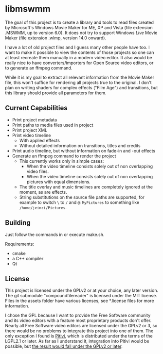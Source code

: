 # libmswmm
The goal of this project is to create a library and tools to read files created by Microsoft's Windows Movie Maker for ME, XP and Vista (file extension .MSWMM, up to version 6.0). It does not try to support Windows *Live* Movie Maker (file extension .wlmp, version 14.0 onward).

I have a lot of old project files and I guess many other people have too. I want to make it possible to view the contents of those projects so one can at least recreate them manually in a modern video editor. It also would be really nice to have converters/importers for Open Source video editors, or to generate an ffmpeg command.

While it is my goal to extract all relevant information from the Movie Maker file, this won't suffice for rendering all projects true to the original. I don't plan on writing shaders for complex effects ("Film Age") and transitions, but this library should provide all parameters for them.

## Current Capabilities
- Print project metadata
- Print paths to media files used in project
- Print project XML
- Print video timeline
  - With applied effects
  - Without detailed information on transitions, titles and credits
- Print audio timeline, but without information on fade-in and -out effects
- Generate an ffmpeg command to render the project
  - This currently works only in simple cases:
    - When the video timeline consists solely out of non overlapping video files.
    - When the video timeline consists solely out of non overlapping pictures with equal dimensions.
  - The title overlay and music timelines are completely ignored at the moment, as are effects.
  - String substitutions on the source file paths are supported, for example to switch `\` to `/` and `@:MyPictures` to something like `/home/jeinzi/Pictures`.

## Building
Just follow the commands in or execute make.sh.

Requirements:
- cmake
- a C++ compiler
- Qt

## License
This project is licensed under the GPLv2 or at your choice, any later version. The git submodule "compoundfilereader" is licensed under the MIT license. Files in the assets folder have various licenses, see *.license files for more information.

I chose the GPL because I want to provide the Free Software community and its video editors with a feature most proprietary products don't offer.
Nearly all Free Software video editors are licensed under the GPLv2 or 3, so there would be no problems to integrate this project into one of them. The only exception I found is [Pitivi](https://gitlab.gnome.org/GNOME/pitivi), which is distributed under the terms of the LGPL2.1 or later. As far as I understand it, integration into Pitivi would be possible, but [the result would fall under the GPLv2 or later](https://www.gnu.org/licenses/gpl-faq.html#AllCompatibility).

